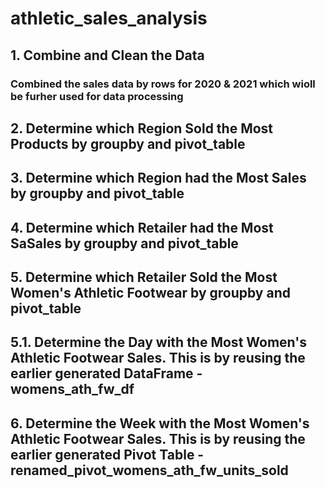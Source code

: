 # athletic_sales_analysis
## 1. Combine and Clean the Data
### Combined the sales data by rows for 2020 & 2021 which wioll be furher used for data processing

## 2. Determine which Region Sold the Most Products by groupby and pivot_table

## 3. Determine which Region had the Most Sales by groupby and pivot_table

## 4. Determine which Retailer had the Most SaSales by groupby and pivot_table

## 5. Determine which Retailer Sold the Most Women's Athletic Footwear by groupby and pivot_table

## 5.1. Determine the Day with the Most Women's Athletic Footwear Sales. This is by reusing the earlier generated DataFrame - womens_ath_fw_df

## 6.  Determine the Week with the Most Women's Athletic Footwear Sales. This is by reusing the earlier generated Pivot Table - renamed_pivot_womens_ath_fw_units_sold